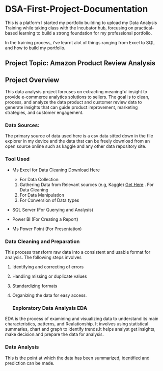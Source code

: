 # DSA-First-Project-Documentation
This is a platform I started my portfolio building to upload my Data Analysis Training while taking class with the Incubator hub, forcusing on practical-based learning to build a strong foundation for my professional portfolio.

In the training process, i've learnt alot of things ranging from Excel to SQL and how to build my portfolio.

## Project Topic: Amazon Product Review Analysis

## Project Overview

This data analysis project forcuses on extracting meaningful insight to provide
e-commerce analytics solutions to sellers. The goal is to clean, process, and analyze the data product and customer review data to generate insights that can guide product improvement, marketing strategies, and customer engagement. 

### Data Sources:

The primary source of data used here is a csv data sitted down in the file explorer in my device and the data that can be freely download from an open source online such as kaggle and any other data repository site.

### Tool Used

- Ms Excel for Data Cleaning [Download Here](https://www.microsoft.com)
  - For Data Collection
  1. Gathering Data from Relevant sources (e.g, Kaggle) [Get Here](https://kaggle.com)
  . For Data Cleaning
  1. For Data Manipulation
  2. For Conversion of Data types
     
- SQL Server (For Querying and Analysis)
- Power BI (For Creating a Report)
- Ms Power Point (For Presentation)

### Data Cleaning and Preparation

This process transform raw data into a consistent and usable format for analysis. The following steps involves
1. Identifying and correcting of errors
2. Handling missing or duplicate values
3. Standardizing formats
4. Organizing the data for easy access.

   ### Exploratory Data Analysis EDA
EDA is the process of examining and visualizing data to understand its main characteristics, patterns, and Realationship. It involves using statistical summaries, chart and graph to identify trends.It helps analyst get insights, make decision and prepare the data for analysis.

### Data Analysis
This is the point at which the data has been summarized, identified and prediction can be made.



   
